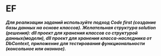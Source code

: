 # EF

***Для реализации заданий используйте подход Code first
(создание базы данных на основе классов). Желательная
структура solution (решения): dll проект для хранения
классов со структурой данных(модели), dll проект для хранения класса-наследника от DbContext, приложение для
тестирования функциональности (консольное или оконное).***
